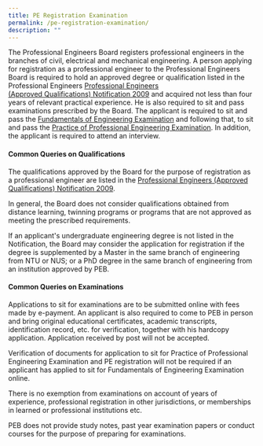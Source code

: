 ```yaml
---
title: PE Registration Examination
permalink: /pe-registration-examination/
description: ""
---
```

The Professional Engineers Board registers professional engineers in the branches of civil, electrical and mechanical engineering. A person applying for registration as a professional engineer to the Professional Engineers Board is required to hold an approved degree or qualification listed in the Professional Engineers [Professional Engineers (Approved Qualifications) Notification 2009](/act-and-rules/) and acquired not less than four years of relevant practical experience. He is also required to sit and pass examinations prescribed by the Board. The applicant is required to sit and pass the [Fundamentals of Engineering Examination](https://www.peb.gov.sg/pereg_fee.aspx) and following that, to sit and pass the [Practice of Professional Engineering Examination](https://www.peb.gov.sg/pereg_ppe.aspx). In addition, the applicant is required to attend an interview.

#### Common Queries on Qualifications

The qualifications approved by the Board for the purpose of registration as a professional engineer are listed in the [Professional Engineers (Approved Qualifications) Notification 2009](/act-and-rules/).

In general, the Board does not consider qualifications obtained from distance learning, twinning programs or programs that are not approved as meeting the prescribed requirements.

If an applicant's undergraduate engineering degree is not listed in the Notification, the Board may consider the application for registration if the degree is supplemented by a Master in the same branch of engineering from NTU or NUS; or a PhD degree in the same branch of engineering from an institution approved by PEB.

#### Common Queries on Examinations
Applications to sit for examinations are to be submitted online with fees made by e-payment. An applicant is also required to come to PEB in person and bring original educational certificates, academic transcripts, identification record, etc. for verification, together with his hardcopy application. Application received by post will not be accepted.

Verification of documents for application to sit for Practice of Professional Engineering Examination and PE registration will not be required if an applicant has applied to sit for Fundamentals of Engineering Examination online.

There is no exemption from examinations on account of years of experience, professional registration in other jurisdictions, or memberships in learned or professional institutions etc.

PEB does not provide study notes, past year examination papers or conduct courses for the purpose of preparing for examinations.